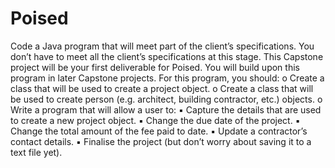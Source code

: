 # Poised
Code a Java program that will meet part of the client’s specifications. You don’t have to meet all the client’s specifications at this stage. This Capstone project will be your first deliverable for Poised. You will build upon this program in later Capstone projects. For this program, you should:
o Create a class that will be used to create a project object.
o Create a class that will be used to create person (e.g. architect, building contractor, etc.) objects.
o Write a program that will allow a user to:
▪ Capture the details that are used to create a new project object.
▪ Change the due date of the project.
▪ Change the total amount of the fee paid to date.
▪ Update a contractor’s contact details.
▪ Finalise the project (but don’t worry about saving it to a text file yet).
